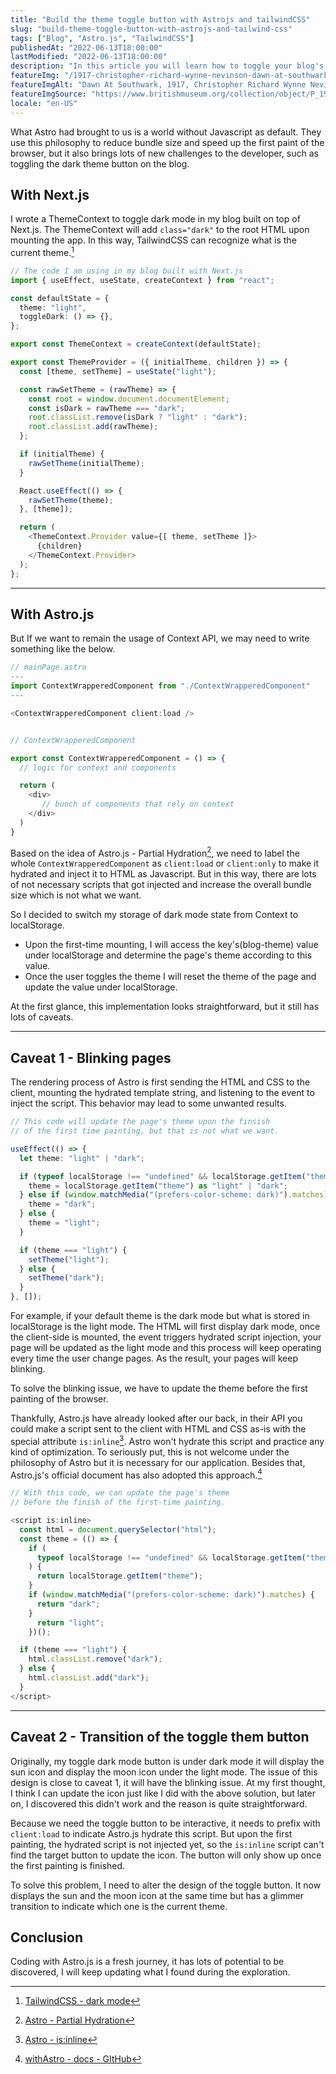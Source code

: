 ```yaml
---
title: "Build the theme toggle button with Astrojs and tailwindCSS"
slug: "build-theme-toggle-button-with-astrojs-and-tailwind-css"
tags: ["Blog", "Astro.js", "TailwindCSS"]
publishedAt: "2022-06-13T18:00:00"
lastModified: "2022-06-13T18:00:00"
description: "In this article you will learn how to toggle your blog's theme with Astrojs Partial Hydration philosophy and TailwindCSS"
featureImg: "/1917-christopher-richard-wynne-nevinson-dawn-at-southwark.jpg"
featureImgAlt: "Dawn At Southwark, 1917, Christopher Richard Wynne Nevinson"
featureImgSource: "https://www.britishmuseum.org/collection/object/P_1949-0411-2141"
locale: "en-US"
---
```


What Astro had brought to us is a world without Javascript as default. They use this philosophy to reduce bundle size and speed up the first paint of the browser, but it also brings lots of new challenges to the developer, such as toggling the dark theme button on the blog.

## With Next.js

I wrote a ThemeContext to toggle dark mode in my blog built on top of Next.js. The ThemeContext will add `class="dark"` to the root HTML upon mounting the app. In this way, TailwindCSS can recognize what is the current theme.[^1]

```ts
// The code I am using in my blog built with Next.js
import { useEffect, useState, createContext } from "react";

const defaultState = {
  theme: "light",
  toggleDark: () => {},
};

export const ThemeContext = createContext(defaultState);

export const ThemeProvider = ({ initialTheme, children }) => {
  const [theme, setTheme] = useState("light");

  const rawSetTheme = (rawTheme) => {
    const root = window.document.documentElement;
    const isDark = rawTheme === "dark";
    root.classList.remove(isDark ? "light" : "dark");
    root.classList.add(rawTheme);
  };

  if (initialTheme) {
    rawSetTheme(initialTheme);
  }

  React.useEffect(() => {
    rawSetTheme(theme);
  }, [theme]);

  return (
    <ThemeContext.Provider value={[ theme, setTheme ]}>
      {children}
    </ThemeContext.Provider>
  );
};
```

---

## With Astro.js

But If we want to remain the usage of Context API, we may need to write something like the below.


```js
// mainPage.astro
---
import ContextWrapperedComponent from "./ContextWrapperedComponent"
---

<ContextWrapperedComponent client:load />


// ContextWrapperedComponent

export const ContextWrapperedComponent = () => {
  // logic for context and components

  return (
    <div>
       // bunch of components that rely on context
    </div>
  )
}
```

Based on the idea of Astro.js - Partial Hydration[^2], we need to label the whole `ContextWrapperedComponent` as `client:load` or `client:only` to make it hydrated and inject it to HTML as Javascript. But in this way, there are lots of not necessary scripts that got injected and increase the overall bundle size which is not what we want.

So I decided to switch my storage of dark mode state from Context to localStorage. 

- Upon the first-time mounting, I will access the key's(blog-theme) value under localStorage and determine the page's theme according to this value.
- Once the user toggles the theme I will reset the theme of the page and update the value under localStorage.

At the first glance, this implementation looks straightforward, but it still has lots of caveats.

---

## Caveat 1 - Blinking pages

The rendering process of Astro is first sending the HTML and CSS to the client, mounting the hydrated template string, and listening to the event to inject the script. This behavior may lead to some unwanted results. 

```ts
// This code will update the page's theme upon the finsish 
// of the first time painting, but that is not what we want.

useEffect(() => {
  let theme: "light" | "dark";

  if (typeof localStorage !== "undefined" && localStorage.getItem("theme")) {
    theme = localStorage.getItem("theme") as "light" | "dark";
  } else if (window.matchMedia("(prefers-color-scheme: dark)").matches) {
    theme = "dark";
  } else {
    theme = "light";
  }

  if (theme === "light") {
    setTheme("light");
  } else {
    setTheme("dark");
  }
}, []);
```

For example, if your default theme is the dark mode but what is stored in localStorage is the light mode. The HTML will first display dark mode, once the client-side is mounted, the event triggers hydrated script injection, your page will be updated as the light mode and this process will keep operating every time the user change pages. As the result, your pages will keep blinking.

To solve the blinking issue, we have to update the theme before the first painting of the browser.

Thankfully, Astro.js have already looked after our back, in their API you could make a script sent to the client with HTML and CSS as-is with the special attribute `is:inline`[^3]. Astro won't hydrate this script and practice any kind of optimization. To seriously put, this is not welcome under the philosophy of Astro but it is necessary for our application. Besides that, Astro.js's official document has also adopted this approach.[^4]

```js
// With this code, we can update the page's theme 
// before the finish of the first-time painting.

<script is:inline>
  const html = document.querySelector("html");
  const theme = (() => {
    if (
      typeof localStorage !== "undefined" && localStorage.getItem("theme")
    ) {
      return localStorage.getItem("theme");
    }
    if (window.matchMedia("(prefers-color-scheme: dark)").matches) {
      return "dark";
    }
      return "light";
    })();

  if (theme === "light") {
    html.classList.remove("dark");
  } else {
	html.classList.add("dark");
  }
</script>
```

---

## Caveat 2 - Transition of the toggle them button

Originally, my toggle dark mode button is under dark mode it will display the sun icon and display the moon icon under the light mode. The issue of this design is close to caveat 1, it will have the blinking issue. At my first thought, I think I can update the icon just like I did with the above solution, but later on, I discovered this didn't work and the reason is quite straightforward.

Because we need the toggle button to be interactive, it needs to prefix with `client:load` to indicate Astro.js hydrate this script. But upon the first painting, the hydrated script is not injected yet, so the `is:inline` script can't find the target button to update the icon. The button will only show up once the first painting is finished.

To solve this problem, I need to alter the design of the toggle button. It now displays the sun and the moon icon at the same time but has a glimmer transition to indicate which one is the current theme.
 
## Conclusion

Coding with Astro.js is a fresh journey, it has lots of potential to be discovered, I will keep updating what I found during the exploration.

[^1]: [TailwindCSS - dark mode](https://tailwindcss.com/docs/dark-mode)
[^2]: [Astro - Partial Hydration](https://docs.astro.build/en/core-concepts/partial-hydration/)
[^3]: [Astro - is:inline](https://docs.astro.build/en/reference/directives-reference/#isinline)
[^4]: [withAstro - docs - GItHub](https://github.com/withastro/docs/blob/b268cae6af9887060f01d31b213c312fe1ce2c3c/src/layouts/MainLayout.astro#L114)